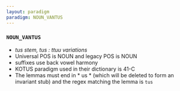 ```yaml
---
layout: paradigm
paradigm: NOUN_VANTUS
---
```

### ` NOUN_VANTUS `

* _tus stem, tus : ttuu variations_
* Universal POS is NOUN and legacy POS is NOUN
* suffixes use back vowel harmony
* KOTUS paradigm used in their dictionary is 41-C
* The lemmas must end in * us * (which will be deleted to form an invariant stub) and the regex matching the lemma is ` tus `
